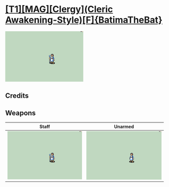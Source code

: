 # [\[T1\]\[MAG\]\[Clergy\]\(Cleric Awakening-Style\)\[F\]{BatimaTheBat}](../%5BT1%5D%5BMAG%5D%5BClergy%5D(Cleric%20Awakening-Style)%5BF%5D%7BBatimaTheBat%7D)

<img src="./7.%20Staff/Staff_000.png" alt="[T1][MAG][Clergy](Cleric Awakening-Style)[F]{BatimaTheBat} standing" />

## Credits



## Weapons


|Staff |Unarmed |
|  :---: | :---: |
| <img alt="Staff animation" src="./7.%20Staff/Staff.gif" /> | <img alt="Unarmed animation" src="./8.%20Unarmed/Unarmed.gif" /> |
